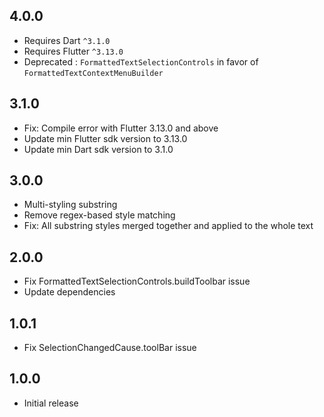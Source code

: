 ## 4.0.0

* Requires Dart `^3.1.0`
* Requires Flutter `^3.13.0`
* Deprecated : `FormattedTextSelectionControls` in favor of `FormattedTextContextMenuBuilder`

## 3.1.0

* Fix: Compile error with Flutter 3.13.0 and above
* Update min Flutter sdk version to 3.13.0
* Update min Dart sdk version to 3.1.0

## 3.0.0

* Multi-styling substring
* Remove regex-based style matching
* Fix: All substring styles merged together and applied to the whole text

## 2.0.0

* Fix FormattedTextSelectionControls.buildToolbar issue
* Update dependencies

## 1.0.1

* Fix SelectionChangedCause.toolBar issue

## 1.0.0

* Initial release
